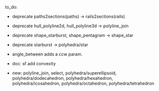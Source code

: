 to_do:

- deprecate paths2sections(paths) -> rails2sections(rails)
- deprecate hull_polyline2d, hull_polyline3d -> polyline_join
- deprecate shape_starburst, shape_pentagram -> shape_star
- deprecate starburst -> polyhedra/star

- angle_between adds a ccw param.

- doc: sf add convexity

- new: polyline_join, select, polyhedra/superellipsoid, polyhedra/dodecahedron, polyhedra/hexahedron, polyhedra/icosahedron, polyhedra/octahedron, polyhedra/tetrahedron